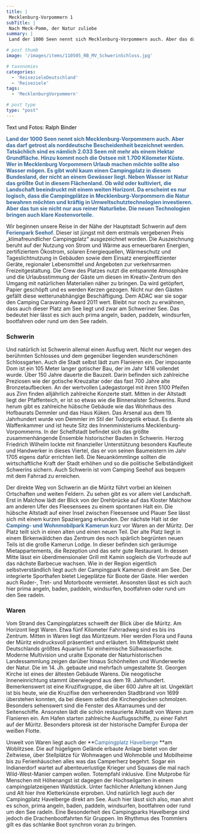 ```yaml
---
title: |
 Mecklenburg-Vorpommern 1
subTitle: |
 Nach Meck-Pomm, der Natur zuliebe
summary: |
 Land der 1000 Seen nennt sich Mecklenburg-Vorpommern auch. Aber das darf getrost als norddeutsche Bescheidenheit bezeichnet werden. Tatsächlich sind es nämlich 2.033 Seen mit mehr als einem Hektar Grundfläche. Hinzu kommt noch die Ostsee mit 1.700 Kilometer Küste. Wer hier Urlaub machen möchte sollte also Wasser mögen. Es gibt

# post thumb
image: '/images/items/110505_RB_MV_SchwerinSchloss.jpg'

# taxonomies
categories: 
  - 'ReisezieleDeutschland'
  - 'Reiseziele'
tags:
  - 'MecklenburgVorpommern'

# post type
type: "post"
---
```


<span style="color: #000000">Text und Fotos: Ralph Binder</span>

<span style="color: #336699">**Land der 1000 Seen nennt sich Mecklenburg-Vorpommern auch. Aber das darf getrost als norddeutsche Bescheidenheit bezeichnet werden. Tatsächlich sind es nämlich 2.033 Seen mit mehr als einem Hektar Grundfläche. Hinzu kommt noch die Ostsee mit 1.700 Kilometer Küste. Wer in Mecklenburg Vorpommern Urlaub machen möchte sollte also Wasser mögen. Es gibt wohl kaum einen Campingplatz in diesem Bundesland, der nicht an einem Gewässer liegt. Neben Wasser ist Natur das größte Gut in diesem Flächenland. Ob wild oder kultiviert, die Landschaft beeindruckt mit einem weiten Horizont. Da erscheint es nur logisch, dass die Campingplätze in Mecklenburg-Vorpommern die Natur bewahren möchten und kräftig in Umweltschutztechnologien investieren. Aber das tun sie nicht nur aus reiner Naturliebe. Die neuen Technologien bringen auch klare Kostenvorteile.**</span>  

 Wir beginnen unsere Reise in der Nähe der Hauptstadt Schwerin auf dem <span style="color: #336699">**Ferienpark Seehof**</span>. Dieser ist jüngst mit dem erstmals vergebenen Preis „klimafreundlicher Campingplatz“ ausgezeichnet worden. Die Auszeichnung beruht auf der Nutzung von Strom und Wärme aus erneuerbaren Energien, zertifiziertem Ökostrom, solaren Energiequellen, Wärmeschutz und Tageslichtnutzung in Gebäuden sowie dem Einsatz energieeffizienter Geräte, regionaler Lebensmittel und Angeboten zur verkehrsarmen Freizeitgestaltung. Die Crew des Platzes nutzt die entspannte Atmosphäre und die Urlaubsstimmung der Gäste um diesen im Kreativ-Zentrum den Umgang mit natürlichen Materialien näher zu bringen. Da wird getöpfert, Papier geschöpft und es werden Kerzen gezogen. Nicht nur den Gästen gefällt diese wetterunabhängige Beschäftigung. Dem ADAC war sie sogar den Camping Caravaning Award 2011 wert. Bleibt nur noch zu erwähnen, dass auch dieser Platz am See liegt und zwar am Schweriner See. Das bedeutet hier lässt es sich auch prima angeln, baden, paddeln, windsurfen, bootfahren oder rund um den See radeln.

### Schwerin

Und natürlich ist Schwerin allemal einen Ausflug wert. Nicht nur wegen des berühmten Schlosses und dem gegenüber liegenden wunderschönen Schlossgarten. Auch die Stadt selbst lädt zum Flanieren ein. Der imposante Dom ist ein 105 Meter langer gotischer Bau, der im Jahr 1416 vollendet wurde. Über 150 Jahre dauerte die Bauzeit. Darin befinden sich zahlreiche Preziosen wie der gotische Kreuzaltar oder das fast 700 Jahre alte Bronzetaufbecken. An der wertvollen Ladegastorgel mit ihren 5100 Pfeifen aus Zinn finden alljährlich zahlreiche Konzerte statt. Mitten in der Altstadt liegt der Pfaffenteich, er ist so etwas wie die Binnenalster Schwerins. Rund herum gibt es zahlreiche hübsche Gebäude wie das Wohnhaus des Hofbaurats Demmler und das Haus Küken. Das Arsenal aus dem 19. Jahrhundert wurde von Demmler im Stil der Tudorgotik erbaut. Es diente als Waffenkammer und ist heute Sitz des Innenministeriums Mecklenburg-Vorpommerns. In der Schelfstadt befindet sich das größte zusammenhängende Ensemble historischer Bauten in Schwerin. Herzog Friedrich Wilhelm lockte mit finanzieller Unterstützung besonders Kaufleute und Handwerker in dieses Viertel, das er von seinen Baumeistern im Jahr 1705 eigens dafür errichten ließ. Die Neuankömmlinge sollten die wirtschaftliche Kraft der Stadt erhöhen und so die politische Selbständigkeit Schwerins sichern. Auch Schwerin ist vom Camping Seehof aus bequem mit dem Fahrrad zu erreichen.  

 Der direkte Weg von Schwerin an die Müritz führt vorbei an kleinen Ortschaften und weiten Feldern. Zu sehen gibt es vor allem viel Landschaft. Erst in Malchow lädt der Blick von der Drehbrücke auf das Kloster Malchow am anderen Ufer des Fleesensees zu einem spontanen Halt ein. Die hübsche Altstadt auf einer Insel zwischen Fleesensee und Plauer See lässt sich mit einem kurzen Spaziergang erkunden. Der nächste Halt ist der **<span style="color: #336699">Camping- und Wohnmobilpark Kamerun</span>** kurz vor Waren an der Müritz. Der Platz teilt sich in einen alten und einen neuen Teil. Der alte Platz liegt in einem Birkenwäldchen das Zentrum des noch spärlich begrünten neuen Teils ist die große Kamerun Lodge. In dieser befinden sich geräumige Mietappartements, die Rezeption und das sehr gute Restaurant. In dessen Mitte lässt ein überdimensionaler Grill mit Kamin sogleich die Vorfreude auf das nächste Barbecue wachsen. Wie in der Region eigentlich selbstverständlich liegt auch der Campingpark Kamerun direkt am See. Der integrierte Sporthafen bietet Liegeplätze für Boote der Gäste. Hier werden auch Ruder-, Tret- und Motorboote vermietet. Ansonsten lässt es sich auch hier prima angeln, baden, paddeln, windsurfen, bootfahren oder rund um den See radeln.

### Waren

Vom Strand des Campingplatzes schweift der Blick über die Müritz. Am Horizont liegt Waren. Etwa fünf Kilometer Fahrradweg sind es bis ins Zentrum. Mitten in Waren liegt das Müritzeum. Hier werden Flora und Fauna der Müritz eindrucksvoll präsentiert und erläutert. Im Mittelpunkt steht Deutschlands größtes Aquarium für einheimische Süßwasserfische. Moderne Multivision und uralte Exponate der Naturhistorischen Landessammlung zeigen darüber hinaus Schönheiten und Wunderwerke der Natur. Die im 14. Jh. gebaute und mehrfach umgestaltete St. Georgen Kirche ist eines der ältesten Gebäude Warens. Die neogotische Inneneinrichtung stammt überwiegend aus dem 19. Jahrhundert. Bemerkenswert ist eine Kruzifixgruppe, die über 600 Jahre alt ist. Ungeklärt ist bis heute, wie die Kruzifixe den verheerenden Stadtbrand von 1699 überstehen konnten, da bei diesem selbst die Kirchenglocken schmolzen. Besonders sehenswert sind die Fenster des Altarraumes und der Seitenschiffe. Ansonsten lädt die schön restaurierte Altstadt von Waren zum Flanieren ein. Am Hafen starten zahlreiche Ausflugsschiffe, zu einer Fahrt auf der Müritz. Besonders pitoresk ist der historische Dampfer Europa der weißen Flotte.  

 Unweit von Waren liegt auch der **<span style="color: #336699">Campingplatz Havelberge </span>**am Woblitzsee. Die auf hügeligem Gelände erbaute Anlage bietet von der Zeltwiese, über Stellplätze für Wohnwagen und Wohmobile und Mobilheime bis zu Ferienhäuschen alles was das Camperherz begehrt. Sogar ein Indianerdorf wartet auf abenteuerlustige Krieger und Squaws die mal nach Wild-West-Manier campen wollen. Totempfahl inklusive. Eine Mutprobe für Menschen mit Höhenangst ist dagegen der Hochseilgarten in einem campingplatzeigenen Waldstück. Unter fachlicher Anleitung können Jung und Alt hier ihre Kletterkünste erproben. Und natürlich liegt auch der Campingplatz Havelberge direkt am See. Auch hier lässt sich also, man ahnt es schon, prima angeln, baden, paddeln, windsurfen, bootfahren oder rund um den See radeln. Eine Besonderheit des Campingparks Havelberge sind jedoch die Drachenbootfahrten für Gruppen. Im Rhythmus des Trommlers gilt es das schlanke Boot synchron voran zu bringen.
